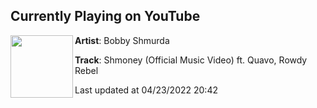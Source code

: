 ## Currently Playing on YouTube

[<img align="left" width="100" src="https://i.ytimg.com/vi/Qw5hB2dDXzA/hqdefault.jpg">](https://www.youtube.com/watch?v=Qw5hB2dDXzA)

**Artist**: Bobby Shmurda 

**Track**: Shmoney (Official Music Video) ft. Quavo, Rowdy Rebel

Last updated at 04/23/2022 20:42
